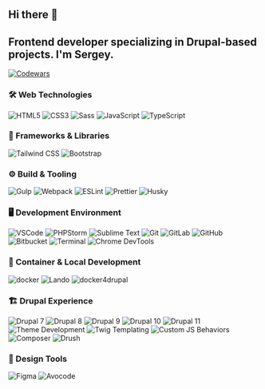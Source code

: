 ## Hi there 👋

## Frontend developer specializing in Drupal-based projects. I'm Sergey.

[![Codewars](https://www.codewars.com/users/Serg8/badges/large)](https://www.codewars.com/users/Serg8)


### 🛠 Web Technologies
![HTML5](https://img.shields.io/badge/HTML5-E34F26?style=for-the-badge&logo=html5&logoColor=white)
![CSS3](https://img.shields.io/badge/CSS3-1572B6?style=for-the-badge&logo=css3&logoColor=white)
![Sass](https://img.shields.io/badge/Sass-CC6699?style=for-the-badge&logo=sass&logoColor=white)
![JavaScript](https://img.shields.io/badge/JavaScript-F7DF1E?style=for-the-badge&logo=javascript&logoColor=black)
![TypeScript](https://img.shields.io/badge/TypeScript-3178C6?style=for-the-badge&logo=typescript&logoColor=white)


### 🎨 Frameworks & Libraries

![Tailwind CSS](https://img.shields.io/badge/Tailwind_CSS-06B6D4?style=for-the-badge&logo=tailwind-css&logoColor=white)
![Bootstrap](https://img.shields.io/badge/Bootstrap-7952B3?style=for-the-badge&logo=bootstrap&logoColor=white)


### ⚙️ Build & Tooling

![Gulp](https://img.shields.io/badge/Gulp-CF4647?style=for-the-badge&logo=gulp&logoColor=white)
![Webpack](https://img.shields.io/badge/Webpack-8DD6F9?style=for-the-badge&logo=webpack&logoColor=black)
![ESLint](https://img.shields.io/badge/ESLint-4B32C3?style=for-the-badge&logo=eslint&logoColor=white)
![Prettier](https://img.shields.io/badge/Prettier-F7B93E?style=for-the-badge&logo=prettier&logoColor=white)
![Husky](https://img.shields.io/badge/Husky-000000?style=for-the-badge&logo=husky&logoColor=white)


### 🖥 Development Environment

![VSCode](https://img.shields.io/badge/VSCode-007ACC?style=for-the-badge&logo=visual-studio-code&logoColor=white)
![PHPStorm](https://img.shields.io/badge/PHPStorm-000000?style=for-the-badge&logo=phpstorm&logoColor=white)
![Sublime Text](https://img.shields.io/badge/Sublime_Text-FF9800?style=for-the-badge&logo=sublime-text&logoColor=white)
![Git](https://img.shields.io/badge/Git-F05032?style=for-the-badge&logo=git&logoColor=white)
![GitLab](https://img.shields.io/badge/GitLab-FC6D26?style=for-the-badge&logo=gitlab&logoColor=white)
![GitHub](https://img.shields.io/badge/GitHub-181717?style=for-the-badge&logo=github&logoColor=white)
![Bitbucket](https://img.shields.io/badge/Bitbucket-0052CC?style=for-the-badge&logo=bitbucket&logoColor=white)
![Terminal](https://img.shields.io/badge/Terminal-000000?style=for-the-badge&logo=terminal&logoColor=white)
![Chrome DevTools](https://img.shields.io/badge/Chrome_DevTools-4285F4?style=for-the-badge&logo=google-chrome&logoColor=white)


### 🐳 Container & Local Development

![docker](https://img.shields.io/badge/Docker-2496ED?style=for-the-badge&logo=docker&logoColor=white)
![Lando](https://img.shields.io/badge/Lando-FF4F00?style=for-the-badge&logo=lando&logoColor=white)
![docker4drupal](https://img.shields.io/badge/docker4drupal-007ACC?style=for-the-badge&logo=drupal&logoColor=white)


### 🏗 Drupal Experience

![Drupal 7](https://img.shields.io/badge/Drupal-7-0077C0?style=for-the-badge&logo=drupal&logoColor=white)
![Drupal 8](https://img.shields.io/badge/Drupal-8-0077C0?style=for-the-badge&logo=drupal&logoColor=white)
![Drupal 9](https://img.shields.io/badge/Drupal-9-0077C0?style=for-the-badge&logo=drupal&logoColor=white)
![Drupal 10](https://img.shields.io/badge/Drupal-10-0077C0?style=for-the-badge&logo=drupal&logoColor=white)
![Drupal 11](https://img.shields.io/badge/Drupal-11-0077C0?style=for-the-badge&logo=drupal&logoColor=white)
![Theme Development](https://img.shields.io/badge/Theme_Development-6DB33F?style=for-the-badge)
![Twig Templating](https://img.shields.io/badge/Twig-8B88B6?style=for-the-badge&logo=twig&logoColor=white)
![Custom JS Behaviors](https://img.shields.io/badge/Custom_JS_Behaviors-F7DF1E?style=for-the-badge&logo=javascript&logoColor=black)
![Composer](https://img.shields.io/badge/Composer-FF6600?style=for-the-badge&logo=composer&logoColor=white)
![Drush](https://img.shields.io/badge/Drush-4E9A06?style=for-the-badge)


### 🎨 Design Tools

![Figma](https://img.shields.io/badge/Figma-F24E1E?style=for-the-badge&logo=figma&logoColor=white)
![Avocode](https://img.shields.io/badge/Avocode-FF3366?style=for-the-badge&logo=avocode&logoColor=white)



<!--
**sergeykulchytski/sergeykulchytski** is a ✨ _special_ ✨ repository because its `README.md` (this file) appears on your GitHub profile.

Here are some ideas to get you started:

- 🔭 I’m currently working on ...
- 🌱 I’m currently learning ...
- 👯 I’m looking to collaborate on ...
- 🤔 I’m looking for help with ...
- 💬 Ask me about ...
- 📫 How to reach me: ...
- 😄 Pronouns: ...
- ⚡ Fun fact: ...
-->
